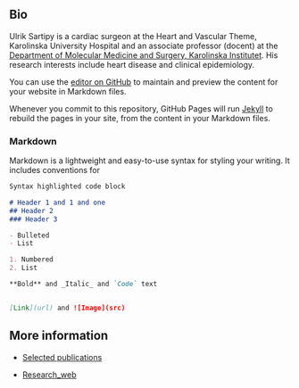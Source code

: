 ## Bio

Ulrik Sartipy is a cardiac surgeon at the Heart and Vascular Theme, Karolinska University Hospital and an associate professor (docent) at the [Department of Molecular Medicine and Surgery, Karolinska Institutet](http://ki.se/mmk). His research interests include heart disease and clinical epidemiology.



You can use the [editor on GitHub](https://github.com/ulriksartipy/ulriksartipy.github.io/edit/master/index.md) to maintain and preview the content for your website in Markdown files.

Whenever you commit to this repository, GitHub Pages will run [Jekyll](https://jekyllrb.com/) to rebuild the pages in your site, from the content in your Markdown files.

### Markdown

Markdown is a lightweight and easy-to-use syntax for styling your writing. It includes conventions for

```markdown
Syntax highlighted code block

# Header 1 and 1 and one
## Header 2
### Header 3

- Bulleted
- List

1. Numbered
2. List

**Bold** and _Italic_ and `Code` text


[Link](url) and ![Image](src)
```
## More information

- [Selected publications](https://ulriksartipy.github.io/cv_test)

- [Research_web](https://ulriksartipy.rbind.io)
